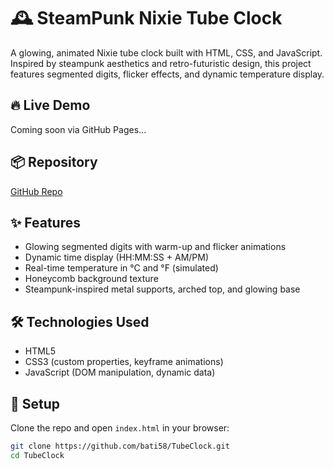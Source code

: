 # 🕰️ SteamPunk Nixie Tube Clock

A glowing, animated Nixie tube clock built with HTML, CSS, and JavaScript. Inspired by steampunk aesthetics and retro-futuristic design, this project features segmented digits, flicker effects, and dynamic temperature display.

## 🔥 Live Demo
Coming soon via GitHub Pages...

## 📦 Repository
[GitHub Repo](https://github.com/bati58/TubeClock)

## ✨ Features
- Glowing segmented digits with warm-up and flicker animations
- Dynamic time display (HH:MM:SS + AM/PM)
- Real-time temperature in °C and °F (simulated)
- Honeycomb background texture
- Steampunk-inspired metal supports, arched top, and glowing base

## 🛠️ Technologies Used
- HTML5
- CSS3 (custom properties, keyframe animations)
- JavaScript (DOM manipulation, dynamic data)

## 🚀 Setup
Clone the repo and open `index.html` in your browser:
```bash
git clone https://github.com/bati58/TubeClock.git
cd TubeClock
